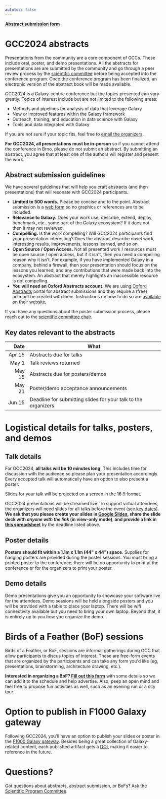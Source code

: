```yaml
---
autotoc: false
---
```


<slot name="/events/gcc2024/header" />

<div class="text-center my-5">
    <a target="_blank" href="https://app.oxfordabstracts.com/stages/7067/submitter" type="button" class="btn btn-primary">
        <strong>Abstract submission form</strong>
    </a>
</div>


# GCC2024 abstracts

Presentations from the community are a core component of GCCs. These include
oral, poster, and demo presentations. All the abstracts for presentations are
are submitted by the community and go through a peer review process by the
[scientific committee](/events/gcc2024/organizers/#scientific-committee-members)
before being accepted into the conference program. Once the conference program
has been finalized, an electronic version of the abstract book will be made
available.

GCC2024 is a Galaxy-centric conference but the topics presented can vary
greatly. Topics of interest include but are not limited to the following areas:
* Methods and pipelines for analysis of data that leverage Galaxy
* New or improved features within the Galaxy framework
* Outreach, training, and education in data science with Galaxy
* Tools and data integrated with Galaxy

If you are not sure if your topic fits, feel free to
[email the organizers](mailto:gcc2024-org@gaggle.email).

**For GCC2024, all presentations must be in-person** so if you cannot attend the
conference in Brno, please do not submit an abstract. By submitting an abstract,
you agree that at least one of the authors will register and present the work.


## Abstract submission guidelines

We have several guidelines that will help you craft abstracts (and then
presentations) that will resonate with GCC2024 participants.

* **Limited to 500 words.** Please be concise and to the point. Abstract
  submission is a [web
  form](https://app.oxfordabstracts.com/stages/7067/submitter) so no graphics or
  references are to be included.
* **Relevance to Galaxy.** Does your work use, describe, extend, deploy,
  benchmark, etc., some part of the Galaxy ecosystem? If it does not, then it
  may not reviewed.
* **Compelling.** Is the work compelling? Will GCC2024 participants find your
  presentation interesting? Does the abstract describe novel work, interesting
  results, improvements, lessons learned, and so on.
* **Open Source / Open Access.** Not all presented work / resources must be open
  source / open access, but if it isn't, then you need a compelling reason why
  it isn't. For example, if you have implemented Galaxy in a company, behind a
  firewall, then your presentation should focus on the lessons you learned, and
  any contributions that were made back into the ecosystem. An abstract that
  merely highlights an inaccessible resource is not compelling.
* **You will need an Oxford Abstracts account.** We are using [Oxford
  Abstracts](https://oxfordabstracts.com/) portal for abstract submissions and
  they require a (free) account be created with them. Instructions on how to do
  so are [available on their
  website](https://help.oxfordabstracts.com/knowledge/creating-an-account-with-oxford-abstracts).

If you have any questions about the poster submission process, please reach out
to the [scientific committee
chair](/events/gcc2024/organizers/#scientific-program-chair).


## Key dates relevant to the abstracts

| Date   | What |
| -----: | ---  |
| Apr 15 | Abstracts due for talks   |
| May 1  | Talk reviews returned     |
| May 15 | Abstracts due for posters/demos |
| May 21 | Poster/demo acceptance announcements |
| Jun 15 | Deadline for submitting slides for your talk to the organizers |


# Logistical details for talks, posters, and demos


## Talk details

For GCC2024, **all talks will be 10 minutes long**. This includes time for
discussion with the audience so please plan your presentation accordingly. Every
accepted talk will automatically have an option to also present a poster.

Slides for your talk will be projected on a screen in the 16:9 format.

GCC2024 presentations will be streamed live. To support virtual attendees, the
organizers will need slides for all talks before the event (see [key
dates](/events/gcc2024/key-dates/)). **We ask that you please create your slides
in [Google Slides](https://slides.google.com), share the slide deck with *anyone
with the link* (in view-only mode), and provide a link in [this
spreadsheet](https://docs.google.com/spreadsheets/d/1-YnNkpP9jQ40SlFno-eemR33-KfjBn-W2vPkC5LhRCk/edit?usp=sharing)**
by the deadline listed above.


## Poster details

**Posters should fit within a 1.1m x 1.1m (44" x 44") space**. Supplies for
hanging posters are provided during the poster sessions. You must bring a
printed poster to the conference; there will be no opportunity to print at the
conference or for the organizers to print your poster.


## Demo details

Demo presentations give you an opportunity to showcase your software live for
the attendees. Demo sessions will be held alongside posters and you will be
provided with a table to place your laptop. There will be wifi connectivity
available but you need to bring your own laptop. Beyond that, it is entirely up
to you how you organize the demo.


# Birds of a Feather (BoF) sessions

Birds of a Feather, or BoF, sessions are informal gatherings during GCC that
allow participants to discus topics of interest. These are free-form events
that are organized by the participants and can take any form you'd like (eg,
presentations, brainstorming, architecture drawing, etc.).

**Interested in organizing a BoF? [Fill out this
form](https://forms.gle/bgbNpfc7YvLPz2ty7)** with some details so we can add it
to the schedule and help advertise. Also, peep an open mind and feel free to
propose fun activities as well, such as an evening run or a city tour.


# Option to publish in F1000 Galaxy gateway

Following GCC2024, you'll have an option to publish your slides or poster in the
[F1000 Galaxy gateway](https://f1000research.com/gateways/galaxy/). Besides
being a great collection of Galaxy-related content, each published artifact gets
a [DOI](https://www.doi.org/), making it easier to reference in the future.


# Questions?

Got questions about abstracts, abstract submission, or BoFs? Ask the [Scientific Program
Committee](https://galaxyproject.org/events/gcc2023/organizers/#scientific-program-committee).
